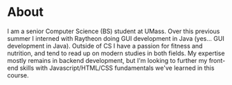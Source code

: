 # About

I am a senior Computer Science (BS) student at UMass. Over this previous summer I interned with Raytheon doing GUI development in Java (yes... GUI development in Java). Outside of CS I have a passion for fitness and nutrition, and tend to read up on modern studies in both fields. My expertise mostly remains in backend development, but I'm looking to further my front-end skills with Javascript/HTML/CSS fundamentals we've learned in this course.